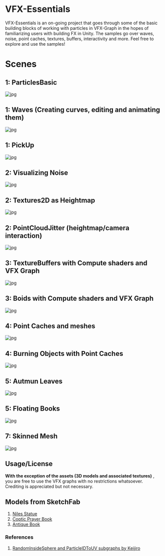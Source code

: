 VFX-Essentials
=============

VFX-Essentials is an on-going project that goes through some of the basic building blocks of working with particles in VFX-Graph in the hopes of familiarizing users with building FX in Unity. The samples go over waves, noise, point caches, textures, buffers, interactivity and more. Feel free to explore and use the samples!

Scenes
===========

1: ParticlesBasic
---

 ![jpg](Media/particles.jpg)

1: Waves (Creating curves, editing and animating them)
---

 ![jpg](Media/waves.jpg)

1: PickUp
---

![jpg](Media/pickup.jpg)

2: Visualizing Noise
---

 ![jpg](Media/noise.jpg)

2: Textures2D as Heightmap
---

![jpg](Media/texture.jpg)

2: PointCloudJitter (heightmap/camera interaction)
---

![jpg](Media/landnoise.jpg)

3: TextureBuffers with Compute shaders and VFX Graph
---

![jpg](Media/texturebuffer.jpg)

3: Boids with Compute shaders and VFX Graph
---

![jpg](Media/boids.jpg)

4: Point Caches and meshes
---

![jpg](Media/pointcache.jpg)

4: Burning Objects with Point Caches
---

![jpg](Media/burningobject.jpg)

5: Autmun Leaves
---

![jpg](Media/leaves.jpg)

5: Floating Books
---

![jpg](Media/book.jpg)

7: Skinned Mesh
---

![jpg](Media/skinnedmesh.jpg)

Usage/License
---
**With the exception of the assets (3D models and associated textures)** , you are free to use the VFX graphs with no restrictions whatsoever. Crediting is appreciated but not necessary.

Models from SketchFab
---

1. [Niles Statue](https://sketchfab.com/3d-models/nile-42e02439c61049d681c897441d40aaa1#download)
2. [Coptic Prayer Book](https://sketchfab.com/3d-models/coptic-prayer-book-500ec4621d764f0dadb8edc93b8700ae#download)
3. [Antique Book](https://sketchfab.com/3d-models/antique-leather-book-big-f62314240a0140a89e29119829aec000)

### References
1. [RandomInsideSphere and ParticleIDToUV subgraphs by Keijiro](https://github.com/keijiro)